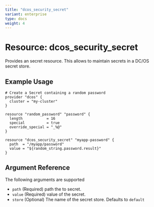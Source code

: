 ```yaml
---
title: "dcos_security_secret"
variant: enterprise
type: docs
weight: 4
---
```


# Resource: dcos_security_secret
Provides an secret resource. This allows to maintain secrets in a DC/OS secret store.

## Example Usage
```hcl
# Create a Secret containing a random password
provider "dcos" {
  cluster = "my-cluster"
}

resource "random_password" "password" {
  length           = 16
  special          = true
  override_special = "_%@"
}

resource "dcos_security_secret" "myapp-password" {
  path  = "/myapp/password"
  value = "${random_string.password.result}"
}
```

## Argument Reference
The following arguments are supported

- `path` (Required) path the to secret.
- `value` (Required) value of the secret.
- `store` (Optional) The name of the secret store. Defaults to `default`
